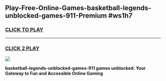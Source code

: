 
## Play-Free-Online-Games-basketball-legends-unblocked-games-911-Premium #ws1h7
<h3>
<a href="https://premium.freeplayer.one?title=basketball-legends-unblocked-games-911&ref=8M">CLICK TO PLAY</a></h3>
<hr>

<h3>
<a href="https://premium.freeplayer.one?title=basketball-legends-unblocked-games-911&ref=8M">CLICK 2 PLAY</a>
  
</h3>

<a href="https://premium.freeplayer.one?title=basketball-legends-unblocked-games-911&ref=8M"><img src="https://clearcache.store/games.png"></a>


**basketball-legends-unblocked-games-911 games unblocked: Your Gateway to Fun and Accessible Online Gaming**
